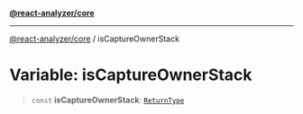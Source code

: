 [**@react-analyzer/core**](../README.md)

***

[@react-analyzer/core](../README.md) / isCaptureOwnerStack

# Variable: isCaptureOwnerStack

> `const` **isCaptureOwnerStack**: [`ReturnType`](../@react-analyzer/namespaces/isReactAPI/type-aliases/ReturnType.md)

